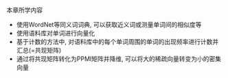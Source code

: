 本章所学内容

- 使用WordNet等同义词词典, 可以获取近义词或测量单词间的相似度等
- 使用语料库对单词进行向量化
- 基于计数的方法中, 对语料库中的每个单词周围的单词的出现频率进行计数并汇总(=共现矩阵)
- 通过将共现矩阵转化为PPMI矩阵并降维, 可以将大的稀疏向量转变为小的密集向量
